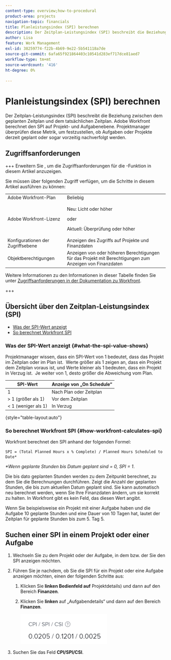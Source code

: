 ```yaml
---
content-type: overview;how-to-procedural
product-area: projects
navigation-topic: financials
title: Planleistungsindex (SPI) berechnen
description: Der Zeitplan-Leistungsindex (SPI) beschreibt die Beziehung zwischen dem geplanten Zeitplan und dem tatsächlichen Zeitplan.
author: Lisa
feature: Work Management
exl-id: 38259774-f22b-4b69-9e22-5b541118a7de
source-git-commit: 6afa65f921864403c10541d283ef717dce81aed7
workflow-type: tm+mt
source-wordcount: '416'
ht-degree: 0%

---
```


# Planleistungsindex (SPI) berechnen

<!--
<p data-mc-conditions="QuicksilverOrClassic.Draft mode">(NOTE: Linked to the product. Do not change link.)</p>
-->

Der Zeitplan-Leistungsindex (SPI) beschreibt die Beziehung zwischen dem geplanten Zeitplan und dem tatsächlichen Zeitplan. Adobe Workfront berechnet den SPI auf Projekt- und Aufgabenebene. Projektmanager überprüfen diese Metrik, um festzustellen, ob Aufgaben oder Projekte derzeit geplant oder sogar vorzeitig nachverfolgt werden.

## Zugriffsanforderungen

+++ Erweitern Sie , um die Zugriffsanforderungen für die -Funktion in diesem Artikel anzuzeigen.

Sie müssen über folgenden Zugriff verfügen, um die Schritte in diesem Artikel ausführen zu können:

<table style="table-layout:auto"> 
 <col> 
 <col> 
 <tbody> 
  <tr> 
   <td role="rowheader">Adobe Workfront-Plan</td> 
   <td>Beliebig</td> 
  </tr> 
  <tr> 
   <td role="rowheader">Adobe Workfront-Lizenz</td> 
   <td>
   <p>Neu: Licht oder höher</p>
   <p>oder</p>
   <p>Aktuell: Überprüfung oder höher</p></td>  
  </tr> 
  <tr> 
   <td role="rowheader">Konfigurationen der Zugriffsebene</td> 
   <td>Anzeigen des Zugriffs auf Projekte und Finanzdaten</td> 
  </tr> 
  <tr> 
   <td role="rowheader">Objektberechtigungen</td> 
   <td>Anzeigen von oder höheren Berechtigungen für das Projekt mit Berechtigungen zum Anzeigen von Finanzdaten</td> 
  </tr> 
 </tbody> 
</table>

Weitere Informationen zu den Informationen in dieser Tabelle finden Sie unter [Zugriffsanforderungen in der Dokumentation zu Workfront](/help/quicksilver/administration-and-setup/add-users/access-levels-and-object-permissions/access-level-requirements-in-documentation.md).

+++

## Übersicht über den Zeitplan-Leistungsindex (SPI)

* [Was der SPI-Wert anzeigt](#what-the-spi-value-shows)
* [So berechnet Workfront SPI](#how-workfront-calculates-spi)

### Was der SPI-Wert anzeigt {#what-the-spi-value-shows}

Projektmanager wissen, dass ein SPI-Wert von 1 bedeutet, dass das Projekt im Zeitplan oder im Plan ist.  Werte größer als 1 zeigen an, dass ein Projekt dem Zeitplan voraus ist, und Werte kleiner als 1 bedeuten, dass ein Projekt in Verzug ist.  Je weiter von 1, desto größer die Abweichung vom Plan.

| **SPI-Wert** | **Anzeige von „On Schedule“** |
|---|---|
| 1 | Nach Plan oder Zeitplan |
| > 1 (größer als 1) | Vor dem Zeitplan |
| &lt; 1 (weniger als 1) | In Verzug |

{style="table-layout:auto"}

### So berechnet Workfront SPI  {#how-workfront-calculates-spi}

Workfront berechnet den SPI anhand der folgenden Formel:

```
SPI = (Total Planned Hours x % Complete) / Planned Hours Scheduled to Date*
```

*&#42;Wenn geplante Stunden bis Datum geplant sind = 0, SPI = 1*.

Die bis dato geplanten Stunden werden zu dem Zeitpunkt berechnet, zu dem Sie die Berechnungen durchführen. Zeigt die Anzahl der geplanten Stunden, die bis zum aktuellen Datum geplant sind. Sie kann automatisch neu berechnet werden, wenn Sie Ihre Finanzdaten ändern, um sie korrekt zu halten. In Workfront gibt es kein Feld, das diesen Wert angibt.

Wenn Sie beispielsweise ein Projekt mit einer Aufgabe haben und die Aufgabe 10 geplante Stunden und eine Dauer von 10 Tagen hat, lautet der Zeitplan für geplante Stunden bis zum 5. Tag 5. 

## Suchen einer SPI in einem Projekt oder einer Aufgabe

1. Wechseln Sie zu dem Projekt oder der Aufgabe, in dem bzw. der Sie den SPI anzeigen möchten.
1. Führen Sie je nachdem, ob Sie die SPI für ein Projekt oder eine Aufgabe anzeigen möchten, einen der folgenden Schritte aus:

   1. Klicken Sie **linken Bedienfeld auf** Projektdetails) und dann auf den Bereich **Finanzen**.

   1. Klicken Sie **linken** auf „Aufgabendetails“ und dann auf den Bereich **Finanzen**.

      ![](assets/spi-on-project-nwe.png)

1. Suchen Sie das Feld **CPI/SPI/CSI**.
